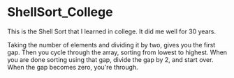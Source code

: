 # ShellSort_College

This is the Shell Sort that I learned in college. It did me well for 30 years.

Taking the number of elements and dividing it by two, gives you the first gap. Then you cycle through the array, sorting from lowest to highest. When you are done sorting using that gap, divide the gap by 2, and start over. When the gap becomes zero, you're through.
